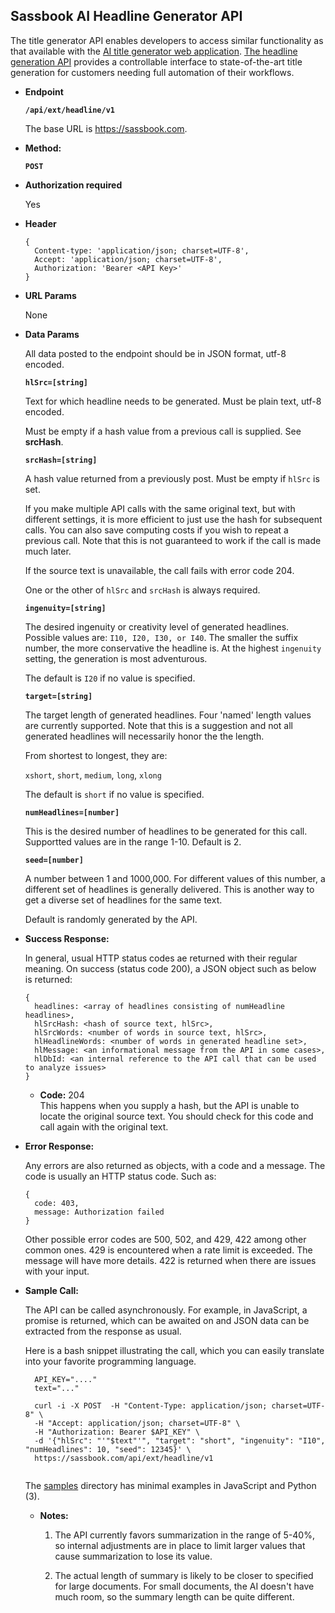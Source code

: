 **Sassbook AI Headline Generator API**
----
  The title generator API enables developers to access similar functionality as that available
   with the [AI title generator web application](https://sassbook.com/ai-headline-generator
   "AI headline generator for automatic title, headline, or tagline generation with AI").
  [The headline generation API](https://sassbook.com/ai-headline-generator-api
"Sassbook AI Headline Generator API is the most advanced API for automatic headline generation.") provides
a controllable interface to state-of-the-art title generation for customers needing
full automation of their workflows.
  
* **Endpoint**

  __`/api/ext/headline/v1`__
  
  The base URL is https://sassbook.com.

* **Method:**
  
  
  __`POST`__
  
*  **Authorization required**  

  
   Yes
  
*  **Header**


  
    ```
    {
      Content-type: 'application/json; charset=UTF-8',
      Accept: 'application/json; charset=UTF-8',
      Authorization: 'Bearer <API Key>'
    }
    ```

*  **URL Params**

    None


* **Data Params**

  
    All data posted to the endpoint should be in JSON format, utf-8 encoded.
    
    
    
    __`hlSrc=[string]`__
    
    Text for which headline needs to be generated. Must be plain text, utf-8 encoded.
    
    Must be empty if a hash value from a previous call is supplied. See **srcHash**.
    
    
    __`srcHash=[string]`__
    
    A hash value returned from a previously post. Must be empty if `hlSrc` is set.
    
    
    If you make multiple API calls with the same original text, but with different
    settings, it is more efficient to just use the hash for subsequent calls. You
    can also save computing costs if you wish to repeat a previous call. Note 
    that this is not guaranteed to work if the call is made much later.
    
    If the source text is unavailable, the call fails with error code 204.
    
    One or the other of `hlSrc` and `srcHash` is always required.
  
  
    __`ingenuity=[string]`__
        
    The desired ingenuity or creativity level of generated headlines. Possible values are: `I10, I20, I30, or I40`.
    The smaller the suffix number, the more conservative the headline is. At the highest `ingenuity` setting,
    the generation is most adventurous.
    
    The default is `I20` if no value is specified.
    
    
    __`target=[string]`__
        
    The target length of generated headlines. Four 'named' length values are currently supported. Note that
    this is a suggestion and not all generated headlines will necessarily honor the the length.
    
    From shortest to longest, they are:
    
    `xshort`, `short`, `medium`, `long`, `xlong`
    
    The default is `short` if no value is specified.
        
    __`numHeadlines=[number]`__
        
    This is the desired number of headlines to be generated for this call. Supportted values are in the range
    1-10. Default is 2.
    
    __`seed=[number]`__
        
    A number between 1 and 1000,000. For different values of this number, a different set of headlines
    is generally delivered. This is another way to get a diverse set of headlines for the same text.
    
    Default is randomly generated by the API.

* **Success Response:**
  
  In general, usual HTTP status codes ae returned with their regular meaning. On success
  (status code 200), a JSON object such as below is returned:
  
    ```
    {
      headlines: <array of headlines consisting of numHeadline headlines>,
      hlSrcHash: <hash of source text, hlSrc>,
      hlSrcWords: <number of words in source text, hlSrc>,
      hlHeadlineWords: <number of words in generated headline set>,
      hlMessage: <an informational message from the API in some cases>,
      hlDbId: <an internal reference to the API call that can be used to analyze issues>
    }
    ```
    

  * **Code:** 204 <br />
    This happens when you supply a hash, but the API is unable to locate the original
    source text. You should check for this code and call again with the original text.
 
* **Error Response:**

  Any errors are also returned as objects, with a code and a message. The code is usually
  an HTTP status code. Such as:
  
  ```
  {
    code: 403,
    message: Authorization failed
  }
  ```
    
    Other possible error codes are 500, 502, and 429, 422 among other common ones. 429 is encountered
    when a rate limit is exceeded. The message will have more details. 422 is returned when there are
    issues with your input.


* **Sample Call:**

  The API can be called asynchronously. For example, in JavaScript, a promise is returned, which 
  can be awaited on and JSON data can be extracted from the response as usual.
  
  Here is a bash snippet illustrating the call, which you can easily translate into your favorite
  programming language.
  
  ```
    API_KEY="...."
    text="..."
    
    curl -i -X POST  -H "Content-Type: application/json; charset=UTF-8" \
    -H "Accept: application/json; charset=UTF-8" \
    -H "Authorization: Bearer $API_KEY" \
    -d '{"hlSrc": "'"$text"'", "target": "short", "ingenuity": "I10", "numHeadlines": 10, "seed": 12345}' \
    https://sassbook.com/api/ext/headline/v1
   
    ```
    
    The [samples](./samples) directory has minimal examples in JavaScript and Python (3).
    
  * **Notes:**

    1. The API currently favors summarization in the range of 5-40%, so internal adjustments are in place
    to limit larger values that cause summarization to lose its value.
    
    2. The actual length of summary is likely to be closer to specified for
    large documents.
    For small documents, the AI doesn't have much room, so the summary length
    can be quite different.
